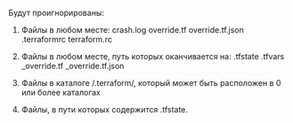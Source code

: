 Будут проигнорированы:

1) Файлы в любом месте:
crash.log
override.tf
override.tf.json
.terraformrc
terraform.rc

2) Файлы в любом месте, путь которых оканчивается на:
.tfstate
.tfvars
_override.tf
_override.tf.json

3) Файлы в каталоге /.terraform/, который может быть расположен в 0 или более каталогах

4) Файлы, в пути которых содержится .tfstate.

